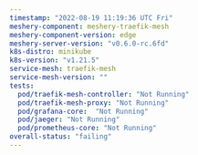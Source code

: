 ```yaml
---
timestamp: "2022-08-19 11:19:36 UTC Fri"
meshery-component: meshery-traefik-mesh
meshery-component-version: edge
meshery-server-version: "v0.6.0-rc.6fd"
k8s-distro: minikube
k8s-version: "v1.21.5"
service-mesh: traefik-mesh
service-mesh-version: ""
tests:
  pod/traefik-mesh-controller: "Not Running"
  pod/traefik-mesh-proxy: "Not Running"
  pod/grafana-core:  "Not Running"
  pod/jaeger: "Not Running"
  pod/prometheus-core: "Not Running" 
overall-status: "failing"
---
```


